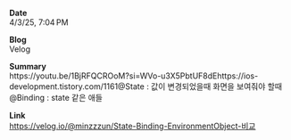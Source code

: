 **Date**  
4/3/25, 7:04 PM

**Blog**  
Velog

**Summary**  
https&#x3A;//youtu.be/1BjRFQCROoM?si=WVo-u3X5PbtUF8dEhttps&#x3A;//ios-development.tistory.com/1161@State : 값이 변경되었을때 화면을 보여줘야 할때@Binding : state 같은 애들

**Link**  
https://velog.io/@minzzzun/State-Binding-EnvironmentObject-비교